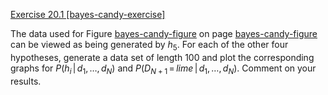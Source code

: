 [Exercise 20.1 \[bayes-candy-exercise\]](20-1/)

The data used for
Figure [bayes-candy-figure](#/) on page [bayes-candy-figure](#/) can be
viewed as being generated by $h_5$. For each of the other four
hypotheses, generate a data set of length 100 and plot the corresponding
graphs for $P(h_i{{\,|\,}}{d}_1,\ldots,{d}_N)$ and
$P({D}_{N+1}{{\,=\,}}{lime}{{\,|\,}}{d}_1,\ldots,{d}_N)$. Comment on
your results.
